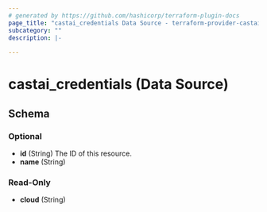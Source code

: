 ```yaml
---
# generated by https://github.com/hashicorp/terraform-plugin-docs
page_title: "castai_credentials Data Source - terraform-provider-castai"
subcategory: ""
description: |-
  
---
```


# castai_credentials (Data Source)





<!-- schema generated by tfplugindocs -->
## Schema

### Optional

- **id** (String) The ID of this resource.
- **name** (String)

### Read-Only

- **cloud** (String)


